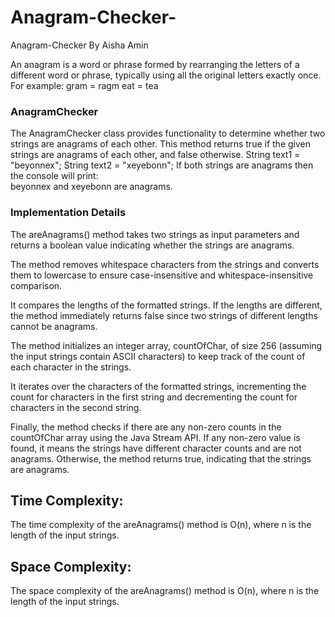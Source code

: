 # Anagram-Checker-
Anagram-Checker By Aisha Amin

An anagram is a word or phrase formed by rearranging the letters of a different word or phrase, typically using all the original letters exactly once.
For example: 
gram = ragm
eat = tea

### AnagramChecker
The AnagramChecker class provides functionality to determine whether two strings are anagrams of each other. 
This method returns true if the given strings are anagrams of each other, and false otherwise.
String text1 = "beyonnex";
String text2 = "xeyebonn";
If both strings are anagrams then the console will print:  
beyonnex and xeyebonn are anagrams.

### Implementation Details

The areAnagrams() method takes two strings as input parameters and returns a boolean value indicating whether the strings are anagrams.

The method removes whitespace characters from the strings and converts them to lowercase to ensure case-insensitive and whitespace-insensitive comparison.

It compares the lengths of the formatted strings. If the lengths are different, the method immediately returns false since two strings of different lengths cannot be anagrams.

The method initializes an integer array, countOfChar, of size 256 (assuming the input strings contain ASCII characters) to keep track of the count of each character in the strings.

It iterates over the characters of the formatted strings, incrementing the count for characters in the first string and decrementing the count for characters in the second string.

Finally, the method checks if there are any non-zero counts in the countOfChar array using the Java Stream API. If any non-zero value is found, it means the strings have different character counts and are not anagrams.
Otherwise, the method returns true, indicating that the strings are anagrams.

## Time Complexity:
 The time complexity of the areAnagrams() method is O(n), where n is the length of the input strings.

## Space Complexity:
 The space complexity of the areAnagrams() method is O(n), where n is the length of the input strings.
